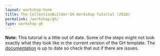 ```yaml
---
layout: workshop-home
title: The CollectionBuilder-GH Workshop Tutorial (2020)
permalink: /workshop/gh/
type: workshop-gh
---
```


<div class="d-flex justify-content-center">
<div class="alert alert-warning w-75" >
<p><strong>Note:</strong> This tutorial is a little out of date. Some of the steps might not look exactly what they look like in the current version of the GH template. The <a href="https://collectionbuilder.github.io/cb-docs/">documentation</a> is up to date so check that out if there are issues.</p>
</div> 
</div>
